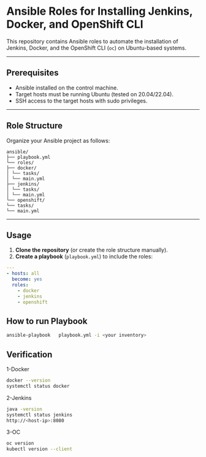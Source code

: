 # Ansible Roles for Installing Jenkins, Docker, and OpenShift CLI

This repository contains Ansible roles to automate the installation of Jenkins, Docker, and the OpenShift CLI (`oc`) on Ubuntu-based systems.

---

## Prerequisites

- Ansible installed on the control machine.
- Target hosts must be running Ubuntu (tested on 20.04/22.04).
- SSH access to the target hosts with sudo privileges.

---

## Role Structure

Organize your Ansible project as follows:
```
ansible/
├── playbook.yml
└── roles/
├── docker/
│ └── tasks/
│ └── main.yml
├── jenkins/
│ └── tasks/
│ └── main.yml
└── openshift/
└── tasks/
└── main.yml
```

---

## Usage

1. **Clone the repository** (or create the role structure manually).
2. **Create a playbook** (`playbook.yml`) to include the roles:
```yaml
---
- hosts: all
  become: yes
  roles:
    - docker
    - jenkins
    - openshift
```
## How to run Playbook
``` bash
ansible-playbook   playbook.yml -i <your inventory>
```
## Verification
1-Docker
``` bash
docker --version
systemctl status docker
```
2-Jenkins
``` bash
java -version
systemctl status jenkins
http://<host-ip>:8080
```
3-OC
``` bash
oc version
kubectl version --client
``` 
